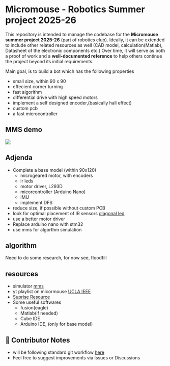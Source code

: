 # Micromouse - Robotics Summer project 2025-26
This repository is intended to manage the codebase for the **Micromouse summer project 2025-26** (part of robotics club). Ideally, it can be extended to include other related resources as well (CAD model, calculation(Matlab), Datasheet of the electronic components etc.) Over time, it will serve as both a proof of work and a **well-documented reference** to help others continue the project beyond its initial requirements.

Main goal, is to build a bot which has the following properties
- small size, within 90 x 90
- effecient corner turning
- fast algorithm
- differential drive with high speed motors
- implement a self designed encoder,(basically hall effect)
- custom pcb
- a fast microcontroller

## MMS demo
![](img/mms.gif)

## Adjenda
- Complete a base model (within 90x120)
  - microgeared motor, with encoders
  - ir leds
  - motor driver, L293D
  - micorcontroller (Arduino Nano)
  - IMU
  - implement DFS
- reduce size, if possible without custom PCB
- look for optimal placement of IR sensors [diagonal led](https://www.youtube.com/watch?v=VAvPl1eCIEA&list=PLAWsHzw_h0iiPIaGyXAr44G0XfHfyjOe7&index=7)
- use a better motor driver
- Replace arduino nano with stm32
- use mms for algorthm simulation

## algorithm
Need to do some research, 
for now see, floodfill

## resources
- simulator [mms](https://github.com/mackorone/mms)
- yt playlist on micormouse [UCLA IEEE](https://youtube.com/playlist?list=PLAWsHzw_h0iiPIaGyXAr44G0XfHfyjOe7&si=PbVkcmYhvSuIREAw)
- [Suprise Resource](https://www.youtube.com/watch?v=ZMQbHMgK2rw)
- Some useful softwares
  - fusion(eagle)
  - Matlab(if needed)
  - Cube IDE
  - Arduino IDE, (only for base model)

## 🤝 Contributor Notes
- will be following standard git workflow [here](https://www.geeksforgeeks.org/git-workflows-with-open-source-collaboration/)
- Feel free to suggest improvements via Issues or Discussions

